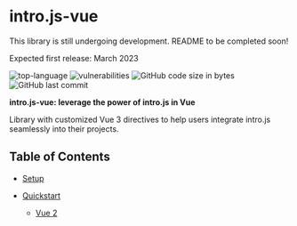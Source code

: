 # intro.js-vue 

This library is still undergoing development. README to be completed soon!

Expected first release: March 2023

![top-language](https://img.shields.io/github/languages/top/lqbach/intro.js-vue)
![vulnerabilities](https://img.shields.io/snyk/vulnerabilities/github/lqbach/intro.js-vue)
![GitHub code size in bytes](https://img.shields.io/github/languages/code-size/lqbach/intro.js-vue)
![GitHub last commit](https://img.shields.io/github/last-commit/lqbach/intro.js-vue)



__intro.js-vue: leverage the power of intro.js in Vue__

Library with customized Vue 3 directives to help users integrate intro.js seamlessly into their projects.

## Table of Contents

* [Setup](#-setup)

* [Quickstart](#-quickstart)

  * [Vue 2](#-vue-2)

